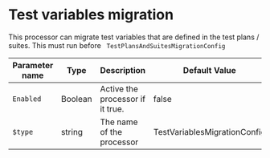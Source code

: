 # Test variables migration

This processor can migrate test variables that are defined in the test plans / suites. This must run before ` TestPlansAndSuitesMigrationConfig`

| Parameter name | Type    | Description                      | Default Value                |
| -------------- | ------- | -------------------------------- | ---------------------------- |
| `Enabled`      | Boolean | Active the processor if it true. | false                        |
| `$type`        | string  | The name of the processor        | TestVariablesMigrationConfig |